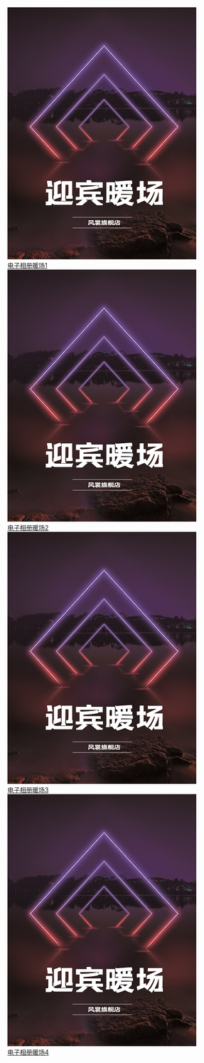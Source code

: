 <!DOCTYPE html>
<html>
	<head>
		<meta charset="utf-8" />
		<link rel="stylesheet" href="css/comprehensive.css">
		<link rel="stylesheet" type="text/css" href="css/index.css"/>
		<title>风裳旗舰店视频</title>
	</head>
	<body>
		<div id="" class="index_big">
			<a href="https://www.runoob.com/">
			<div id="" class="index_big_box">
				<img src="img/nuanchang.jpeg" >
				<div id="" class="index_big_box_name">
					电子相册暖场1
				</div>
			</div>
			</a>
		</div>
		<div id="" class="index_big">
			<a href="https://www.runoob.com/">
			<div id="" class="index_big_box">
				<img src="img/nuanchang.jpeg" >
				<div id="" class="index_big_box_name">
					电子相册暖场2
				</div>
			</div>
			</a>
		</div>
		<div id="" class="index_big">
			<a href="https://www.runoob.com/">
			<div id="" class="index_big_box">
				<img src="img/nuanchang.jpeg" >
				<div id="" class="index_big_box_name">
					电子相册暖场3
				</div>
			</div>
			</a>
		</div>
		<div id="" class="index_big">
			<a href="https://www.runoob.com/">
			<div id="" class="index_big_box">
				<img src="img/nuanchang.jpeg" >
				<div id="" class="index_big_box_name">
					电子相册暖场4
				</div>
			</div>
			</a>
		</div>
	</body>
</html>
